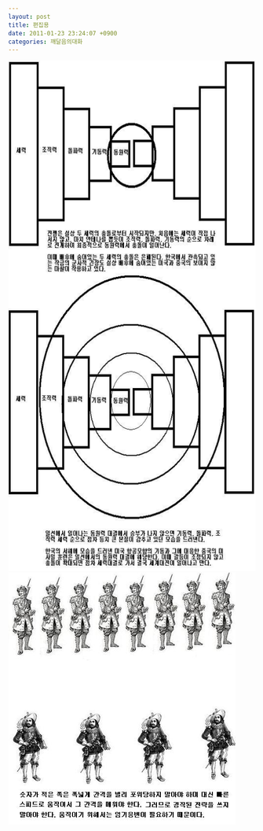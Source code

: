 ```yaml
---
layout: post
title: 편집용
date: 2011-01-23 23:24:07 +0900
categories: 깨달음의대화
---
```

 <img alt="9.JPG" src="files/attach/images/198/913/141/9.JPG" width="628" height="1038" />

  



<img src="files/attach/images/198/913/141/10.JPG" alt="10.JPG" width="463" height="512" />